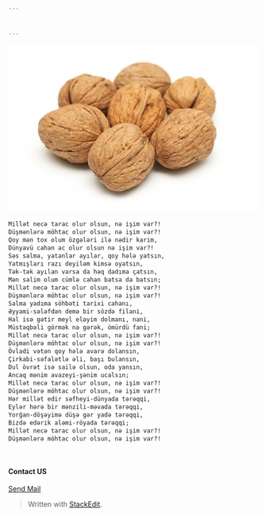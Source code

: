 ```yaml
---


---
```


<p><img src="https://raw.githubusercontent.com/ctahok/Qozumaki/master/images/walnuts_inshell_1024x1024.jpg" alt="enter image description here"></p>
<pre><code>Millət necə tarac olur olsun, nə işim var?!
Düşmənlərə möhtac olur olsun, nə işim var?!
Qoy mən tox olum özgələri ilə nədir karim,
Dünyavü cahan ac olur olsun nə işim var?!
Səs salma, yatanlar ayılar, qoy hələ yatsın,
Yatmışları razı deyiləm kimsə oyatsın,
Tək-tək ayılan varsa da həq dadıma çatsın,
Mən salim olum cümlə cahan batsa da batsın;
Millət necə tarac olur olsun, nə işim var?!
Düşmənlərə möhtac olur olsun, nə işim var?!
Salma yadıma söhbəti tarixi cahanı,
Əyyami-sələfdən demə bir sözdə filani,
Hal isə gətir meyl eləyim dolmanı, nani,
Müstəqbəli görmək nə gərək, ömürdü fani;
Millət necə tarac olur olsun, nə işim var?!
Düşmənlərə möhtac olur olsun, nə işim var?!
Övladi vətən qoy hələ avarə dolansın,
Çirkabi-səfalətlə əli, başı bulansın,
Dul övrət isə sailə olsun, oda yansın,
Ancaq mənim avazeyi-şənim ucalsın;
Millət necə tarac olur olsun, nə işim var?!
Düşmənlərə möhtac olur olsun, nə işim var?!
Hər millət edir səfheyi-dünyada tərəqqi,
Eylər hərə bir mənzili-məvada tərəqqi,
Yorğan-döşəyimə düşə gər yadə tərəqqi,
Bizdə edərik aləmi-röyada tərəqqi;
Millət necə tarac olur olsun, nə işim var?!
Düşmənlərə möhtac olur olsun, nə işim var?!

</code></pre>
<h4 id="contact-us">Contact US</h4>
<p><a href="mailto:qoz@qozumaki.com?Subject=Hello%20from%20Qozumaki" target="_top">Send Mail</a></p>
<blockquote>
<p>Written with <a href="https://stackedit.io/">StackEdit</a>.</p>
</blockquote>

